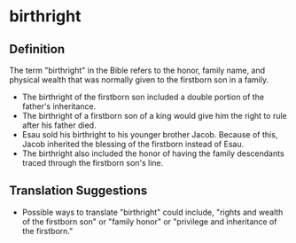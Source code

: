 # birthright

## Definition

The term "birthright" in the Bible refers to the honor, family name, and physical wealth that was normally given to the firstborn son in a family.

* The birthright of the firstborn son included a double portion of the father's inheritance.
* The birthright of a firstborn son of a king would give him the right to rule after his father died.
* Esau sold his birthright to his younger brother Jacob. Because of this, Jacob inherited the blessing of the firstborn instead of Esau.
* The birthright also included the honor of having the family descendants traced through the firstborn son's line.


## Translation Suggestions



* Possible ways to translate "birthright" could include, "rights and wealth of the firstborn son" or "family honor" or "privilege and inheritance of the firstborn."